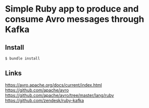 # Simple Ruby app to produce and consume Avro messages through Kafka

## Install

```
$ bundle install
```

## Links
https://avro.apache.org/docs/current/index.html
https://github.com/apache/avro
https://github.com/apache/avro/tree/master/lang/ruby
https://github.com/zendesk/ruby-kafka
